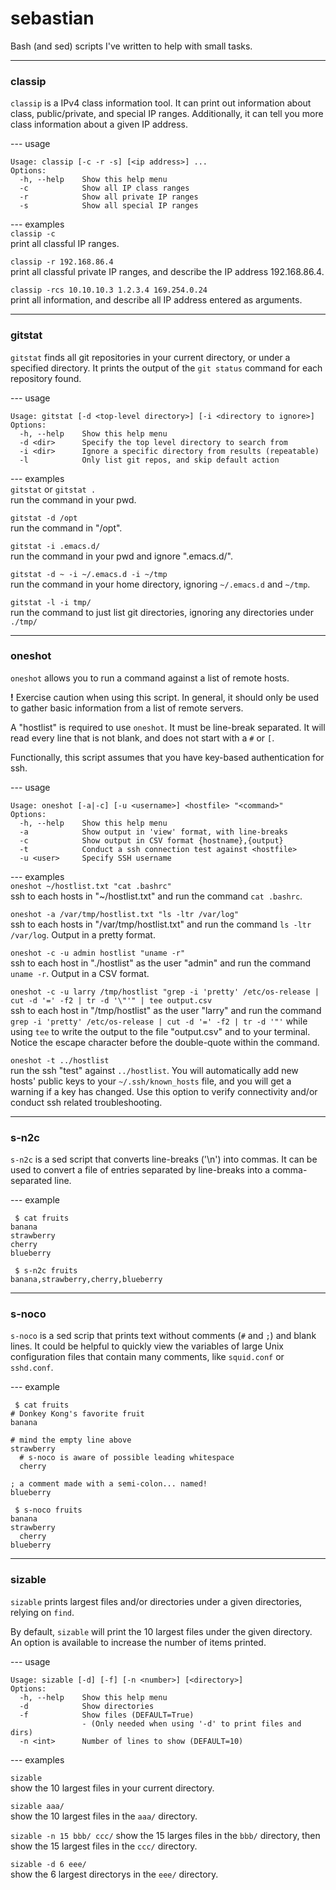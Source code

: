 # sebastian
Bash (and sed) scripts I've written to help with small tasks.

---

### classip
`classip` is a IPv4 class information tool. It can print out information about class, public/private, and special IP ranges. Additionally, it can tell you more class information about a given IP address.  

--- usage  
```
Usage: classip [-c -r -s] [<ip address>] ...
Options:
  -h, --help    Show this help menu
  -c            Show all IP class ranges
  -r            Show all private IP ranges
  -s            Show all special IP ranges
```

--- examples  
`classip -c`  
print all classful IP ranges.  

`classip -r 192.168.86.4`  
print all classful private IP ranges, and describe the IP address 192.168.86.4.  
  
`classip -rcs 10.10.10.3 1.2.3.4 169.254.0.24`  
print all information, and describe all IP address entered as arguments.

---

### gitstat
`gitstat` finds all git repositories in your current directory, or under a specified directory. It prints the output of the `git status` command for each repository found.  

--- usage  
```
Usage: gitstat [-d <top-level directory>] [-i <directory to ignore>]
Options:
  -h, --help    Show this help menu
  -d <dir>      Specify the top level directory to search from
  -i <dir>      Ignore a specific directory from results (repeatable)
  -l            Only list git repos, and skip default action
```

--- examples  
`gitstat` or `gitstat .`  
run the command in your pwd.  

`gitstat -d /opt`  
run the command in "/opt".  

`gitstat -i .emacs.d/`  
run the command in your pwd and ignore ".emacs.d/".  

`gitstat -d ~ -i ~/.emacs.d -i ~/tmp `  
run the command in your home directory, ignoring `~/.emacs.d` and `~/tmp`.  

`gitstat -l -i tmp/`  
run the command to just list git directories, ignoring any directories under `./tmp/`

---

### oneshot
`oneshot` allows you to run a command against a list of remote hosts.  

**!** Exercise caution when using this script. In general, it should only be used to gather basic information from a list of remote servers.  

A "hostlist" is required to use `oneshot`. It must be line-break separated. It will read every line that is not blank, and does not start with a `#` or `[`.  

Functionally, this script assumes that you have key-based authentication for ssh.  

--- usage  
```
Usage: oneshot [-a|-c] [-u <username>] <hostfile> "<command>"
Options:
  -h, --help    Show this help menu
  -a            Show output in 'view' format, with line-breaks
  -c            Show output in CSV format {hostname},{output}
  -t            Conduct a ssh connection test against <hostfile>
  -u <user>     Specify SSH username
```

--- examples  
`oneshot ~/hostlist.txt "cat .bashrc"`  
ssh to each hosts in "~/hostlist.txt" and run the command `cat .bashrc`.  

`oneshot -a /var/tmp/hostlist.txt "ls -ltr /var/log"`  
ssh to each hosts in "/var/tmp/hostlist.txt" and run the command `ls -ltr /var/log`. Output in a pretty format.  

`oneshot -c -u admin hostlist "uname -r"`  
ssh to each host in "./hostlist" as the user "admin" and run the command `uname -r`. Output in a CSV format.  

`oneshot -c -u larry /tmp/hostlist "grep -i 'pretty' /etc/os-release | cut -d '=' -f2 | tr -d '\"'" | tee output.csv`  
ssh to each host in "/tmp/hostlist" as the user "larry" and run the command `grep -i 'pretty' /etc/os-release | cut -d '=' -f2 | tr -d '"'` while using `tee` to write the output to the file "output.csv" and to your terminal. Notice the escape character before the double-quote within the command.  

`oneshot -t ../hostlist`  
run the ssh "test" against `../hostlist`. You will automatically add new hosts' public keys to your `~/.ssh/known_hosts` file, and you will get a warning if a key has changed. Use this option to verify connectivity and/or conduct ssh related troubleshooting.

---

### s-n2c
`s-n2c` is a sed script that converts line-breaks ('\n') into commas. It can be used to convert a file of entries separated by line-breaks into a comma-separated line.  

--- example  
```
 $ cat fruits
banana
strawberry
cherry
blueberry

 $ s-n2c fruits 
banana,strawberry,cherry,blueberry
```

---

### s-noco
`s-noco` is a sed scrip that prints text without comments (`#` and `;`) and blank lines. It could be helpful to quickly view the variables of large Unix configuration files that contain many comments, like `squid.conf` or `sshd.conf`.  

--- example  
```
 $ cat fruits 
# Donkey Kong's favorite fruit
banana

# mind the empty line above
strawberry
  # s-noco is aware of possible leading whitespace
  cherry

; a comment made with a semi-colon... named!
blueberry

 $ s-noco fruits
banana
strawberry
  cherry
blueberry
```

---

### sizable
`sizable` prints largest files and/or directories under a given directories, relying on `find`.  

By default, `sizable` will print the 10 largest files under the given directory. An option is available to increase the number of items printed.  

--- usage  
```
Usage: sizable [-d] [-f] [-n <number>] [<directory>]
Options:
  -h, --help    Show this help menu
  -d            Show directories
  -f            Show files (DEFAULT=True)
                - (Only needed when using '-d' to print files and dirs)
  -n <int>      Number of lines to show (DEFAULT=10)
```

--- examples  

`sizable`  
show the 10 largest files in your current directory.  

`sizable aaa/`  
show the 10 largest files in the `aaa/` directory.  

`sizable -n 15 bbb/ ccc/`
show the 15 larges files in the `bbb/` directory, then show the 15 largest files in the `ccc/` directory.  

`sizable -d 6 eee/`  
show the 6 largest directorys in the `eee/` directory.  
